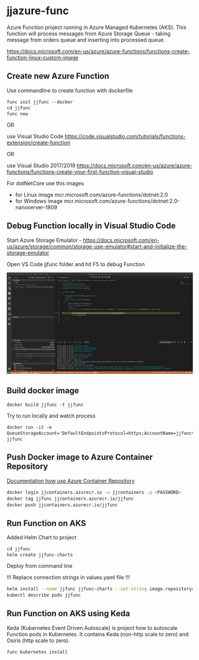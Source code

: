# jjazure-func
Azure Function project running in Azure Managed Kubernetes (AKS). 
This function will process messages from Azure Storage Queue - taking message from orders queue and inserting into processed queue.

https://docs.microsoft.com/en-us/azure/azure-functions/functions-create-function-linux-custom-image

## Create new Azure Function
Use commandline to create function with dockerfile

```
func init jjfunc --docker
cd jjfunc
func new
```

OR 

use Visual Studio Code https://code.visualstudio.com/tutorials/functions-extension/create-function

OR

use Visual Studio 2017/2019 https://docs.microsoft.com/en-us/azure/azure-functions/functions-create-your-first-function-visual-studio

For dotNetCore use this images
- for Linux image mcr.microsoft.com/azure-functions/dotnet:2.0
- for Windows image mcr.microsoft.com/azure-functions/dotnet:2.0-nanoserver-1809

## Debug Function locally in Visual Studio Code

Start Azure Storage Emulator - https://docs.microsoft.com/en-us/azure/storage/common/storage-use-emulator#start-and-initialize-the-storage-emulator

Open VS Code jjfunc folder and hit F5 to debug Function

![Debug Function](media/debug-vscode.png)

## Build docker image

```
docker build jjfunc -t jjfunc
```

Try to run locally and watch process

```
docker run -it -e QueueStorageAccount='DefaultEndpointsProtocol=https;AccountName=jjfunctionastorage;AccountKey=KEY' jjfunc
```

## Push Docker image to Azure Container Repository
[Documentation how use Azure Container Repository](https://docs.microsoft.com/en-us/azure/container-registry/container-registry-get-started-docker-cli)

```bash
docker login jjcontainers.azurecr.io -u jjcontainers -p <PASSWORD>
docker tag jjfunc jjcontainers.azurecr.io/jjfunc
docker push jjcontainers.azurecr.io/jjfunc
```

## Run Function on AKS

Added Helm Chart to project

```
cd jjfunc
helm create jjfunc-charts
```

Deploy from command line

!!! Replace connection strings in values.yaml file !!!

```bash
helm install --name jjfunc jjfunc-charts --set-string image.repository=jjcontainers.azurecr.io/jjfunc --set-string image.tag=latest
kubectl describe pods jjfunc
```

## Run Function on AKS using Keda

Keda (Kubernetes Event Driven Autoscale) is project how to autoscale Function pods in Kubernetes. It contains Keda (non-http scale to zero) and Osiris (http scale to zero).

```
func kubernetes install
```